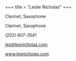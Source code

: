 +++
title = "Leslie Nicholas"
+++

Clarinet, Saxophone

<!--more-->

Clarinet, Saxophone

(202) 607-3541

les@lesnicholas.com

www.lesnicholas.com
